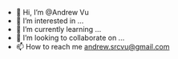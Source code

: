 - 👋 Hi, I’m @Andrew Vu
- 👀 I’m interested in ...
- 🌱 I’m currently learning ...
- 💞️ I’m looking to collaborate on ...
- 📫 How to reach me andrew.srcvu@gmail.com

<!---
ansvu/ansvu is a ✨ special ✨ repository because its `README.md` (this file) appears on your GitHub profile.
You can click the Preview link to take a look at your changes.
--->
